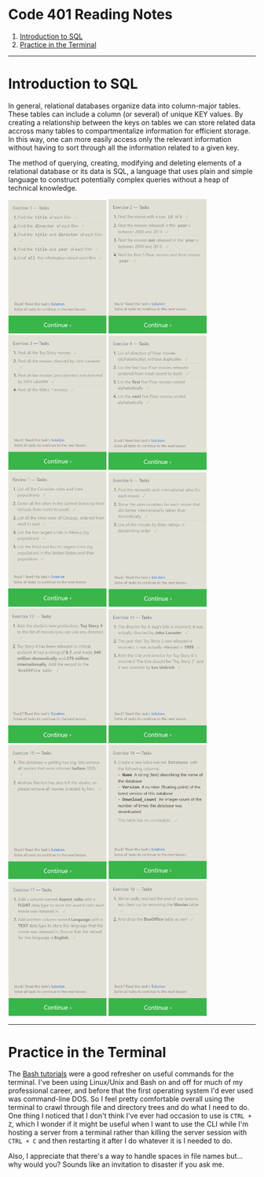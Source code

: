# Code 401 Reading Notes

1. [Introduction to SQL](code-401.md#introduction-to-sql)
2. [Practice in the Terminal](code-401.md#practice-in-the-terminal)

---

# Introduction to SQL

In general, relational databases organize data into column-major tables.  These tables can include a column (or several) of unique KEY values. By creating a relationship between the keys on tables we can store related data accross many tables to compartmentalize information for efficient storage. In this way, one can more easily access only the relevant information without having to sort through all the information related to a given key.

The method of querying, creating, modifying and deleting elements of a relational database or its data is SQL, a language that uses plain and simple language to construct potentially complex queries without a heap of technical knowledge.

<img src="exercise1.png" width="200">
<img src="exercise2.png" width="200">
<img src="exercise3.png" width="200">
<img src="exercise4.png" width="200">
<img src="exercise5.png" width="200">
<img src="exercise6.png" width="200">
<img src="exercise13.png" width="200">
<img src="exercise14.png" width="200">
<img src="exercise15.png" width="200">
<img src="exercise16.png" width="200">
<img src="exercise17.png" width="200">
<img src="exercise18.png" width="200">

---

# Practice in the Terminal

The [Bash tutorials](https://ryanstutorials.net/linuxtutorial/) were a good refresher on useful commands for the terminal. I've been using Linux/Unix and Bash on and off for much of my professional career, and before that the first operating system I'd ever used was command-line DOS. So I feel pretty comfortable overall using the terminal to crawl through file and directory trees and do what I need to do.  One thing I noticed that I don't think I've ever had occasion to use is `CTRL + Z`, which I wonder if it might be useful when I want to use the CLI while I'm hosting a server from a terminal rather than killing the server session with `CTRL + C` and then restarting it after I do whatever it is I needed to do.

Also, I appreciate that there's a way to handle spaces in file names but... why would you? Sounds like an invitation to disaster if you ask me.
